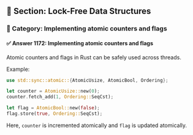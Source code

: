 ## 📘 Section: Lock-Free Data Structures
### 🔹 Category: Implementing atomic counters and flags
#### ✅ Answer 1172: Implementing atomic counters and flags

Atomic counters and flags in Rust can be safely used across threads.

Example:
```rust
use std::sync::atomic::{AtomicUsize, AtomicBool, Ordering};

let counter = AtomicUsize::new(0);
counter.fetch_add(1, Ordering::SeqCst);

let flag = AtomicBool::new(false);
flag.store(true, Ordering::SeqCst);
```
Here, `counter` is incremented atomically and `flag` is updated atomically.
